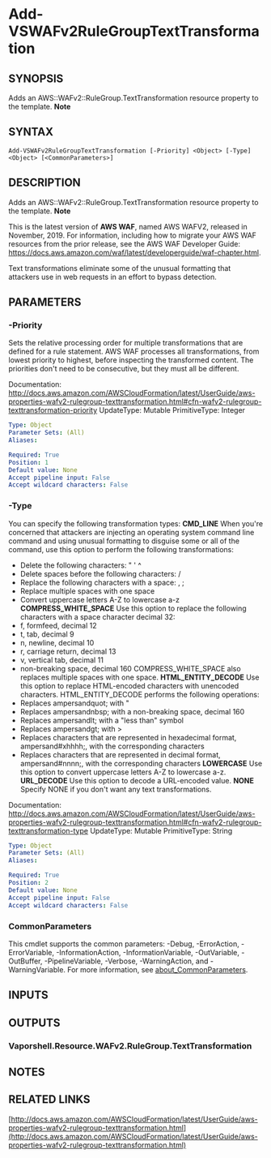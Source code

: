 # Add-VSWAFv2RuleGroupTextTransformation

## SYNOPSIS
Adds an AWS::WAFv2::RuleGroup.TextTransformation resource property to the template.
**Note**

## SYNTAX

```
Add-VSWAFv2RuleGroupTextTransformation [-Priority] <Object> [-Type] <Object> [<CommonParameters>]
```

## DESCRIPTION
Adds an AWS::WAFv2::RuleGroup.TextTransformation resource property to the template.
**Note**

This is the latest version of **AWS WAF**, named AWS WAFV2, released in November, 2019.
For information, including how to migrate your AWS WAF resources from the prior release, see the AWS WAF Developer Guide: https://docs.aws.amazon.com/waf/latest/developerguide/waf-chapter.html.

Text transformations eliminate some of the unusual formatting that attackers use in web requests in an effort to bypass detection.

## PARAMETERS

### -Priority
Sets the relative processing order for multiple transformations that are defined for a rule statement.
AWS WAF processes all transformations, from lowest priority to highest, before inspecting the transformed content.
The priorities don't need to be consecutive, but they must all be different.

Documentation: http://docs.aws.amazon.com/AWSCloudFormation/latest/UserGuide/aws-properties-wafv2-rulegroup-texttransformation.html#cfn-wafv2-rulegroup-texttransformation-priority
UpdateType: Mutable
PrimitiveType: Integer

```yaml
Type: Object
Parameter Sets: (All)
Aliases:

Required: True
Position: 1
Default value: None
Accept pipeline input: False
Accept wildcard characters: False
```

### -Type
You can specify the following transformation types:
**CMD_LINE**
When you're concerned that attackers are injecting an operating system command line command and using unusual formatting to disguise some or all of the command, use this option to perform the following transformations:
+ Delete the following characters:  " ' ^
+ Delete spaces before the following characters: / 
+ Replace the following characters with a space: , ;
+ Replace multiple spaces with one space
+ Convert uppercase letters A-Z to lowercase a-z
**COMPRESS_WHITE_SPACE**
Use this option to replace the following characters with a space character decimal 32:
+ f, formfeed, decimal 12
+ t, tab, decimal 9
+ n, newline, decimal 10
+ r, carriage return, decimal 13
+ v, vertical tab, decimal 11
+ non-breaking space, decimal 160
COMPRESS_WHITE_SPACE also replaces multiple spaces with one space.
**HTML_ENTITY_DECODE**
Use this option to replace HTML-encoded characters with unencoded characters.
HTML_ENTITY_DECODE performs the following operations:
+ Replaces ampersandquot; with "
+ Replaces ampersandnbsp; with a non-breaking space, decimal 160
+ Replaces ampersandlt; with a "less than" symbol
+ Replaces ampersandgt; with \>
+ Replaces characters that are represented in hexadecimal format, ampersand#xhhhh;, with the corresponding characters
+ Replaces characters that are represented in decimal format, ampersand#nnnn;, with the corresponding characters
**LOWERCASE**
Use this option to convert uppercase letters A-Z to lowercase a-z.
**URL_DECODE**
Use this option to decode a URL-encoded value.
**NONE**
Specify NONE if you don't want any text transformations.

Documentation: http://docs.aws.amazon.com/AWSCloudFormation/latest/UserGuide/aws-properties-wafv2-rulegroup-texttransformation.html#cfn-wafv2-rulegroup-texttransformation-type
UpdateType: Mutable
PrimitiveType: String

```yaml
Type: Object
Parameter Sets: (All)
Aliases:

Required: True
Position: 2
Default value: None
Accept pipeline input: False
Accept wildcard characters: False
```

### CommonParameters
This cmdlet supports the common parameters: -Debug, -ErrorAction, -ErrorVariable, -InformationAction, -InformationVariable, -OutVariable, -OutBuffer, -PipelineVariable, -Verbose, -WarningAction, and -WarningVariable. For more information, see [about_CommonParameters](http://go.microsoft.com/fwlink/?LinkID=113216).

## INPUTS

## OUTPUTS

### Vaporshell.Resource.WAFv2.RuleGroup.TextTransformation
## NOTES

## RELATED LINKS

[http://docs.aws.amazon.com/AWSCloudFormation/latest/UserGuide/aws-properties-wafv2-rulegroup-texttransformation.html](http://docs.aws.amazon.com/AWSCloudFormation/latest/UserGuide/aws-properties-wafv2-rulegroup-texttransformation.html)

